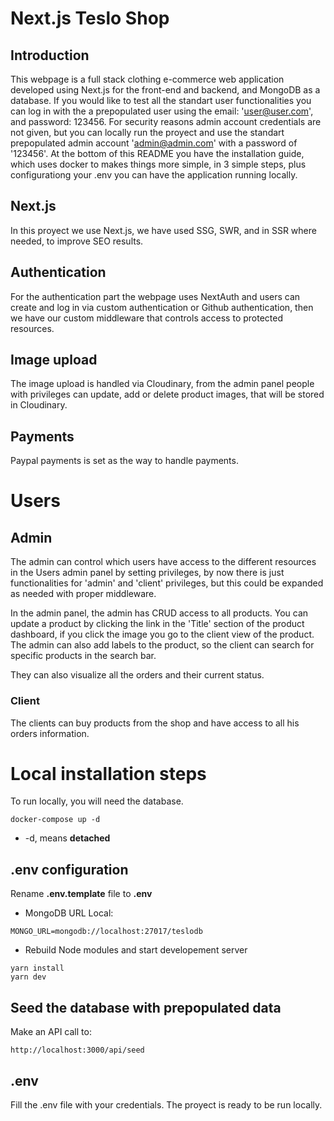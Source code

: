 # Next.js Teslo Shop

## Introduction

This webpage is a full stack clothing e-commerce web application developed using Next.js for the front-end and backend, and MongoDB as a database.
If you would like to test all the standart user functionalities you can log in with the a prepopulated user using the email: 'user@user.com', and password: 123456. For security reasons admin account credentials are not given, but you can locally run the proyect and use the standart prepopulated admin account 'admin@admin.com' with a password of '123456'. At the bottom of this README you have the installation guide, which uses docker to makes things more simple, in 3 simple steps, plus configurationg your .env you can have the application running locally.

## Next.js

In this proyect we use Next.js, we have used SSG, SWR, and in SSR where needed, to improve SEO results.

## Authentication

For the authentication part the webpage uses NextAuth and users can create and log in via custom authentication or Github authentication, then we have our custom middleware that controls access to protected resources.

## Image upload

The image upload is handled via Cloudinary, from the admin panel people with privileges can update, add or delete product images, that will be stored in Cloudinary.

## Payments

Paypal payments is set as the way to handle payments.

# Users

## Admin

The admin can control which users have access to the different resources in the Users admin panel by setting privileges, by now there is just functionalities for 'admin' and 'client' privileges, but this could be expanded as needed with proper middleware.

In the admin panel, the admin has CRUD access to all products. You can update a product by clicking the link in the 'Title' section of the product dashboard, if you click the image you go to the client view of the product. The admin can also add labels to the product, so the client can search for specific products in the search bar.

They can also visualize all the orders and their current status.

### Client

The clients can buy products from the shop and have access to all his orders information.

# Local installation steps

To run locally, you will need the database.

```
docker-compose up -d
```

- -d, means **detached**

## .env configuration

Rename **.env.template** file to **.env**

- MongoDB URL Local:

```
MONGO_URL=mongodb://localhost:27017/teslodb
```

- Rebuild Node modules and start developement server

```
yarn install
yarn dev
```

## Seed the database with prepopulated data

Make an API call to:

```
http://localhost:3000/api/seed
```

## .env

Fill the .env file with your credentials. The proyect is ready to be run locally.

